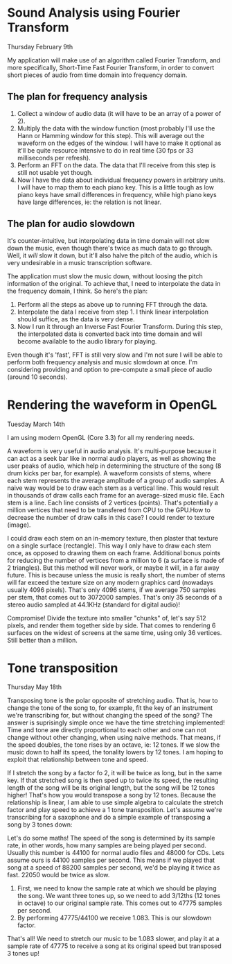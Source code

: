 # Sound Analysis using Fourier Transform
Thursday February 9th

My application will make use of an algorithm called Fourier Transform, and more specifically, Short-Time Fast Fourier Transform, in order to convert short pieces of audio from time domain into frequency domain.

## The plan for frequency analysis
1. Collect a window of audio data (it will have to be an array of a power of 2).
2. Multiply the data with the window function (most probably I'll use the Hann or Hamming window for this step). This will average out the waveform on the edges of the window. I will have to make it optional as it'll be quite resource intensive to do in real time (30 fps or 33 milliseconds per refresh).
3. Perform an FFT on the data. The data that I'll receive from this step is still not usable yet though.
4. Now I have the data about individual frequency powers in arbitrary units. I will have to map them to each piano key. This is a little tough as low piano keys have small differences in frequency, while high piano keys have large differences, ie: the relation is not linear.

## The plan for audio slowdown
It's counter-intuitive, but interpolating data in time domain will not slow down the music, even though there's twice as much data to go through.
Well, it _will_ slow it down, but it'll also halve the pitch of the audio, which is very undesirable in a music transcription software.

The application must slow the music down, without loosing the pitch information of the original. To achieve that, I need to interpolate the data in the frequency domain, I think. So here's the plan:

1. Perform all the steps as above up to running FFT through the data.
2. Interpolate the data I receive from step 1. I think linear interpolation should suffice, as the data is very dense.
3. Now I run it through an Inverse Fast Fourier Transform. During this step, the interpolated data is converted back into time domain and will become available to the audio library for playing.

Even though it's 'fast', FFT is still very slow and I'm not sure I will be able to perform both frequency analysis and music slowdown at once. I'm considering providing and option to pre-compute a small piece of audio (around 10 seconds).

# Rendering the waveform in OpenGL
Tuesday March 14th

I am using modern OpenGL (Core 3.3) for all my rendering needs.

A waveform is very useful in audio analysis. It's multi-purpose because it can act as a seek bar like in normal audio players, as well as showing the user peaks of audio, which help in determining the structure of the song (8 drum kicks per bar, for example).
A waveform consists of stems, where each stem represents the average amplitude of a group of audio samples. A naive way would be to draw each stem as a vertical line. This would result in thousands of draw calls each frame for an average-sized music file.
Each stem is a line. Each line consists of 2 vertices (points). That's potentially a million vertices that need to be transfered from CPU to the GPU.How to decrease the number of draw calls in this case? I could render to texture (image).

I could draw each stem on an in-memory texture, then plaster that texture on a single surface (rectangle). This way I only have to draw each stem once, as opposed to drawing them on each frame. Additional bonus points for reducing the number of vertices from a million to 6 (a surface is made of 2 triangles).
But this method will never work, or maybe it will, in a far away future. This is because unless the music is really short, the number of stems will far exceed the texture size on any modern graphics card (nowadays usually 4096 pixels).
That's only 4096 stems, if we average 750 samples per stem, that comes out to 3072000 samples. That's only 35 seconds of a stereo audio sampled at 44.1KHz (standard for digital audio)!

Compromise! Divide the texture into smaller "chunks" of, let's say 512 pixels, and render them together side by side. That comes to rendering 6 surfaces on the widest of screens at the same time, using only 36 vertices. Still better than a million.

# Tone transposition
Thursday May 18th

Transposing tone is the polar opposite of stretching audio. That is, how to change the tone of the song to, for example, fit the key of an instrument we're transcribing for, but without changing the speed of the song? The answer is suprisingly simple once we have the time stretching implemented!
Time and tone are directly proportional to each other and one can not change without other changing, when using naive methods. That means, if the speed doubles, the tone rises by an octave, ie: 12 tones. If we slow the music down to half its speed, the tonality lowers by 12 tones.
I am hoping to exploit that relationship between tone and speed.

If I stretch the song by a factor fo 2, it will be twice as long, but in the same key. If that stretched song is then sped up to twice its speed, the resulting length of the song will be its original length, but the song will be 12 tones higher! That's how you would transpose a song by 12 tones.
Because the relationship is linear, I am able to use simple algebra to calculate the stretch factor and play speed to achieve a 1 tone transposition. Let's assume we're transcribing for a saxophone and do a simple example of transposing a song by 3 tones down:

Let's do some maths!
The speed of the song is determined by its sample rate, in other words, how many samples are being played per second. Usually this number is 44100 for normal audio files and 48000 for CDs. Lets assume ours is 44100 samples per second.
This means if we played that song at a speed of 88200 samples per second, we'd be playing it twice as fast. 22050 would be twice as slow.

1. First, we need to know the sample rate at which we should be playing the song. We want three tones up, so we need to add 3/12ths (12 tones in octave) to our original sample rate. This comes out to 47775 samples per second.
2. By performing 47775/44100 we receive 1.083. This is our slowdown factor.

That's all! We need to stretch our music to be 1.083 slower, and play it at a sample rate of 47775 to receive a song at its original speed but transposed 3 tones up!
